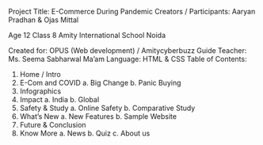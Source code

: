 Project Title: E-Commerce During Pandemic
Creators / Participants: Aaryan Pradhan &amp; Ojas Mittal

Age 12 Class 8
Amity International School Noida

Created for: OPUS (Web development) / Amitycyberbuzz
Guide Teacher: Ms. Seema Sabharwal Ma’am
Language: HTML &amp; CSS
Table of Contents:
1. Home / Intro
2. E-Com and COVID
a. Big Change
b. Panic Buying
3. Infographics
4. Impact
a. India
b. Global
5. Safety &amp; Study
a. Online Safety
b. Comparative Study
6. What’s New
a. New Features
b. Sample Website
7. Future &amp; Conclusion
8. Know More
a. News
b. Quiz
c. About us
